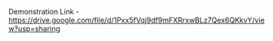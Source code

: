 Demonstration Link - https://drive.google.com/file/d/1Pxx5fVqj9df9mFXRrxwBLz7Qex6QKkvY/view?usp=sharing
